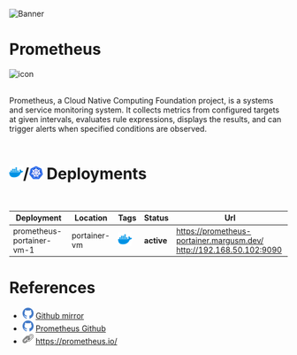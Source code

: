 ![Banner](.attachments/jackett-banner.png)
# Prometheus
![icon](.attachments/jackett-icon.png) </br>

</br>
Prometheus, a Cloud Native Computing Foundation project, is a systems and service monitoring system. It collects metrics from configured targets at given intervals, evaluates rule expressions, displays the results, and can trigger alerts when specified conditions are observed.
</br>
</br>

# ![icon](.attachments/d.png)/![icon](.attachments/k.png) Deployments

</br>

| Deployment               | Location           | Tags            | Status     | Url                                                              |
| ------------------------ | ------------------ | --------------- | ---------- | ---------------------------------------------------------------- |
| prometheus-portainer-vm-1 | portainer-vm | ![icon](.attachments/d.png) | **active** | https://prometheus-portainer.margusm.dev/<br>http://192.168.50.102:9090<br> |

# References
- ![icon](.attachments/github-icon.png)  [Github mirror](https://github.com/margusmuru/homelab-jackett)
- ![icon](.attachments/github-icon.png)  [Prometheus Github](https://github.com/prometheus/prometheus)
- ![icon](.attachments/url-icon.png)   https://prometheus.io/


